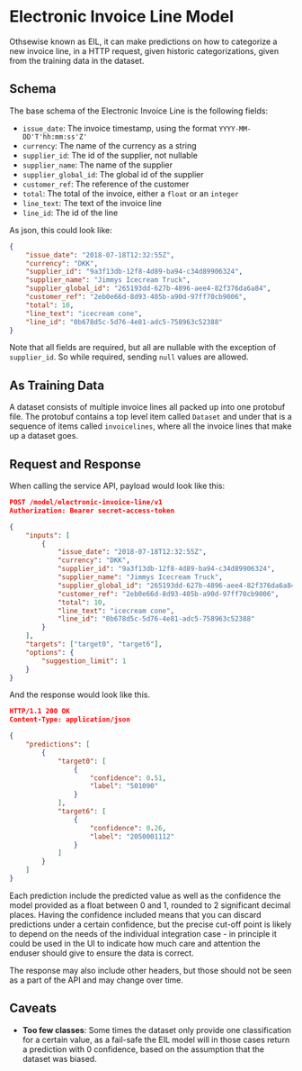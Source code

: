 Electronic Invoice Line Model
=============================

Othsewise known as EIL, it can make predictions on how to categorize a new invoice line, in a HTTP request, given historic categorizations, given from the training data in the dataset.

Schema
------

The base schema of the Electronic Invoice Line is the following fields:

- `issue_date`: The invoice timestamp, using the format `YYYY-MM-DD'T'hh:mm:ss'Z'`
- `currency`: The name of the currency as a string
- `supplier_id`: The id of the supplier, not nullable
- `supplier_name`: The name of the supplier
- `supplier_global_id`: The global id of the supplier
- `customer_ref`: The reference of the customer
- `total`: The total of the invoice, either a `float` or an `integer`
- `line_text`: The text of the invoice line
- `line_id`: The id of the line

As json, this could look like:

```json
{
    "issue_date": "2018-07-18T12:32:55Z",
    "currency": "DKK",
    "supplier_id": "9a3f13db-12f8-4d89-ba94-c34d89906324",
    "supplier_name": "Jimmys Icecream Truck",
    "supplier_global_id": "265193dd-627b-4896-aee4-82f376da6a84",
    "customer_ref": "2eb0e66d-8d93-405b-a90d-97ff70cb9006",
    "total": 10,
    "line_text": "icecream cone",
    "line_id": "0b678d5c-5d76-4e81-adc5-758963c52388"
}
```

Note that all fields are required, but all are nullable with the exception of `supplier_id`. So while required, sending `null` values are allowed.

As Training Data
----------------

A dataset consists of multiple invoice lines all packed up into one protobuf file. The protobuf contains a top level item called `Dataset` and under that is a sequence of items called `invoicelines`, where all the invoice lines that make up a dataset goes.

Request and Response
--------------------

When calling the service API, payload would look like this:

```json
POST /model/electronic-invoice-line/v1
Authorization: Bearer secret-access-token

{
    "inputs": [
        {
            "issue_date": "2018-07-18T12:32:55Z",
            "currency": "DKK",
            "supplier_id": "9a3f13db-12f8-4d89-ba94-c34d89906324",
            "supplier_name": "Jimmys Icecream Truck",
            "supplier_global_id": "265193dd-627b-4896-aee4-82f376da6a84",
            "customer_ref": "2eb0e66d-8d93-405b-a90d-97ff70cb9006",
            "total": 10,
            "line_text": "icecream cone",
            "line_id": "0b678d5c-5d76-4e81-adc5-758963c52388"
        }
    ],
    "targets": ["target0", "target6"],
    "options": {
        "suggestion_limit": 1
    }
}
```

And the response would look like this.

```json
HTTP/1.1 200 OK
Content-Type: application/json

{
    "predictions": [
        {
            "target0": [
                {
                    "confidence": 0.51,
                    "label": "501090"
                }
            ],
            "target6": [
                {
                    "confidence": 0.26,
                    "label": "2050001112"
                }
            ]
        }
    ]
}

```

Each prediction include the predicted value as well as the confidence the model provided as a float between 0 and 1, rounded to 2 significant decimal places.
Having the confidence included means that you can discard predictions under a certain confidence, but the precise cut-off point is likely to depend on the needs of the individual integration case - in principle it could be used in the UI to indicate how much care and attention the enduser should give to ensure the data is correct.

The response may also include other headers, but those should not be seen as a part of the API and may change over time.

Caveats
-------

- **Too few classes**: Some times the dataset only provide one classification for a certain value, as a fail-safe the EIL model will in those cases return a prediction with 0 confidence, based on the assumption that the dataset was biased.
